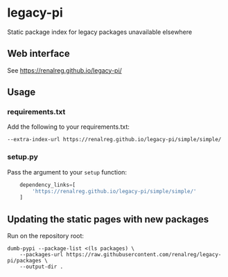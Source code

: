 # legacy-pi
Static package index for legacy packages unavailable elsewhere

## Web interface

See https://renalreg.github.io/legacy-pi/

## Usage

### requirements.txt

Add the following to your requirements.txt:

```
--extra-index-url https://renalreg.github.io/legacy-pi/simple/simple/
```

### setup.py

Pass the argument to your `setup` function:

```python
    dependency_links=[
        'https://renalreg.github.io/legacy-pi/simple/simple/'
    ]
```

## Updating the static pages with new packages

Run on the repository root:

```
dumb-pypi --package-list <(ls packages) \
    --packages-url https://raw.githubusercontent.com/renalreg/legacy-pi/packages \
    --output-dir .
```

